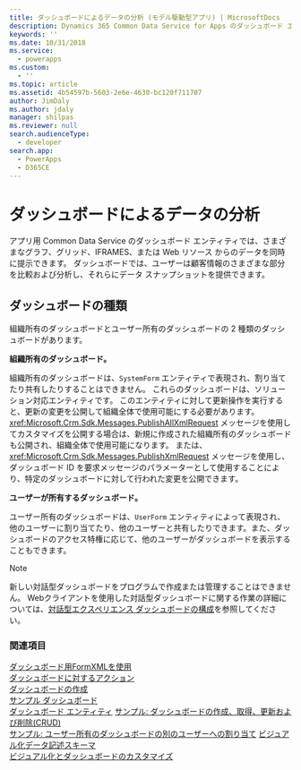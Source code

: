 ```yaml
---
title: ダッシュボードによるデータの分析 (モデル駆動型アプリ) | MicrosoftDocs
description: Dynamics 365 Common Data Service for Apps のダッシュボード エンティティでは、さまざまなグラフ、グリッド、IFRAMES、または Web リソース からのデータを同時に提示できます。 ダッシュボードでは、ユーザーは顧客情報のさまざまな部分を比較および分析し、それらにデータ スナップショットを提供できます。
keywords: ''
ms.date: 10/31/2018
ms.service:
  - powerapps
ms.custom:
  - ''
ms.topic: article
ms.assetid: 4b54597b-5603-2e6e-4630-bc120f711707
author: JimDaly
ms.author: jdaly
manager: shilpas
ms.reviewer: null
search.audienceType:
  - developer
search.app:
  - PowerApps
  - D365CE
---
```


# <a name="analyze-data-with-dashboards"></a>ダッシュボードによるデータの分析

<!-- https://docs.microsoft.com/en-us/dynamics365/customer-engagement/developer/customize-dev/analyze-data-with-dashboards -->

アプリ用 Common Data Service のダッシュボード エンティティでは、さまざまなグラフ、グリッド、IFRAMES、または Web リソース からのデータを同時に提示できます。 ダッシュボードでは、ユーザーは顧客情報のさまざまな部分を比較および分析し、それらにデータ スナップショットを提供できます。  
  
## <a name="types-of-dashboards"></a>ダッシュボードの種類  
組織所有のダッシュボードとユーザー所有のダッシュボードの 2 種類のダッシュボードがあります。  
  
**組織所有のダッシュボード。**

組織所有のダッシュボードは、`SystemForm` エンティティで表現され、割り当てたり共有したりすることはできません。 これらのダッシュボードは、ソリューション対応エンティティです。 このエンティティに対して更新操作を実行すると、更新の変更を公開して組織全体で使用可能にする必要があります。 <xref:Microsoft.Crm.Sdk.Messages.PublishAllXmlRequest> メッセージを使用してカスタマイズを公開する場合は、新規に作成された組織所有のダッシュボードも公開され、組織全体で使用可能になります。 または、<xref:Microsoft.Crm.Sdk.Messages.PublishXmlRequest> メッセージを使用し、ダッシュボード ID を要求メッセージのパラメーターとして使用することにより、特定のダッシュボードに対して行われた変更を公開できます。  
  
**ユーザーが所有するダッシュボード。**

ユーザー所有のダッシュボードは、`UserForm` エンティティによって表現され、他のユーザーに割り当てたり、他のユーザーと共有したりできます。また、ダッシュボードのアクセス特権に応じて、他のユーザーがダッシュボードを表示することもできます。  
  
> [!NOTE]
> 新しい対話型ダッシュボードをプログラムで作成または管理することはできません。 Webクライアントを使用した対話型ダッシュボードに関する作業の詳細については、[対話型エクスペリエンス ダッシュボードの構成](../../maker/model-driven-apps/configure-interactive-experience-dashboards.md)を参照してください。 
  
### <a name="see-also"></a>関連項目  
 [ダッシュボード用FormXMLを使用](understand-dashboards-dashboard-components-formxml.md)   
 [ダッシュボードに対するアクション](actions-dashboards.md)   
 [ダッシュボードの作成](create-dashboard.md)   
 [サンプル ダッシュボード](sample-dashboards.md)   
 [ダッシュボード エンティティ](/dynamics365/customer-engagement/developer/customize-dev/dashboard-entities)   <!-- TODO: Need to find the topic in powerapps repo to link--> [サンプル: ダッシュボードの作成、取得、更新および削除(CRUD)](/dynamics365/customer-engagement/developer/customize-dev/sample-create-retrieve-update-delete-dashboard) <!-- TODO: Need to find the topic in powerapps repo to link-->  
 [サンプル: ユーザー所有のダッシュボードの別のユーザーへの割り当て](/dynamics365/customer-engagement/developer/customize-dev/sample-assign-user-owned-dashboard-another-user)  <!-- TODO: Need to find the topic in powerapps repo to link--> [ビジュアル化データ記述スキーマ](visualization-data-description-schema.md)     
 [ビジュアル化とダッシュボードのカスタマイズ](customize-visualizations-dashboards.md)
